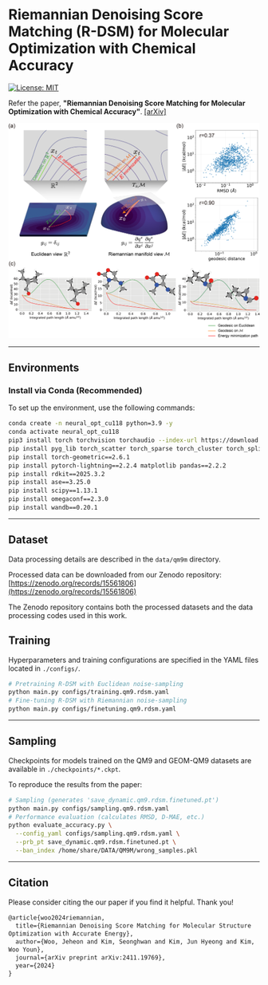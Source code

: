 # Riemannian Denoising Score Matching (R-DSM) for Molecular Optimization with Chemical Accuracy

[![License: MIT](https://img.shields.io/badge/License-MIT-yellow.svg)](https://github.com/seonghann/neural_opt/tree/refactoring/LICENSE)

Refer the paper, **"Riemannian Denoising Score Matching for Molecular Optimization with Chemical Accuracy"**.
[[arXiv]](https://arxiv.org/abs/2411.19769)

![Cover Image](assets/Schematic.png)

---

## Environments

### Install via Conda (Recommended)

To set up the environment, use the following commands:

```bash
conda create -n neural_opt_cu118 python=3.9 -y
conda activate neural_opt_cu118
pip3 install torch torchvision torchaudio --index-url https://download.pytorch.org/whl/cu118
pip install pyg_lib torch_scatter torch_sparse torch_cluster torch_spline_conv -f https://data.pyg.org/whl/torch-2.7.0+cu118.html
pip install torch-geometric==2.6.1
pip install pytorch-lightning==2.2.4 matplotlib pandas==2.2.2
pip install rdkit==2025.3.2
pip install ase==3.25.0
pip install scipy==1.13.1
pip install omegaconf==2.3.0
pip install wandb==0.20.1
```

---

## Dataset

Data processing details are described in the `data/qm9m` directory.

Processed data can be downloaded from our Zenodo repository: [https://zenodo.org/records/15561806](https://zenodo.org/records/15561806)

The Zenodo repository contains both the processed datasets and the data processing codes used in this work.


## Training

Hyperparameters and training configurations are specified in the YAML files located in `./configs/`.

```bash
# Pretraining R-DSM with Euclidean noise-sampling
python main.py configs/training.qm9.rdsm.yaml
# Fine-tuning R-DSM with Riemannian noise-sampling
python main.py configs/finetuning.qm9.rdsm.yaml
```

---

## Sampling

Checkpoints for models trained on the QM9 and GEOM-QM9 datasets are available in `./checkpoints/*.ckpt`.

To reproduce the results from the paper:


```bash
# Sampling (generates 'save_dynamic.qm9.rdsm.finetuned.pt')
python main.py configs/sampling.qm9.rdsm.yaml
# Performance evaluation (calculates RMSD, D-MAE, etc.)
python evaluate_accuracy.py \
  --config_yaml configs/sampling.qm9.rdsm.yaml \
  --prb_pt save_dynamic.qm9.rdsm.finetuned.pt \
  --ban_index /home/share/DATA/QM9M/wrong_samples.pkl
```

---

## Citation

Please consider citing the our paper if you find it helpful. Thank you!

```
@article{woo2024riemannian,
  title={Riemannian Denoising Score Matching for Molecular Structure Optimization with Accurate Energy},
  author={Woo, Jeheon and Kim, Seonghwan and Kim, Jun Hyeong and Kim, Woo Youn},
  journal={arXiv preprint arXiv:2411.19769},
  year={2024}
}
```

